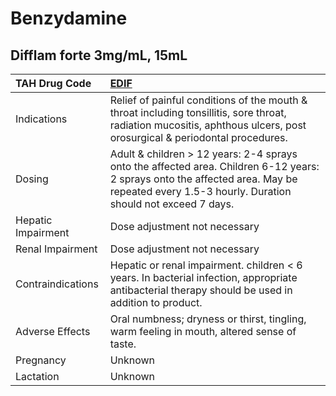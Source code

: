 # Benzydamine

## Difflam forte 3mg/mL, 15mL

| TAH Drug Code      | [EDIF](https://www.tahsda.org.tw/drugs/hissearch.php?drug_code=EDIF)                                                                                                                         |
|:-------------------|:---------------------------------------------------------------------------------------------------------------------------------------------------------------------------------------------|
| Indications        | Relief of painful conditions of the mouth & throat including tonsillitis, sore throat, radiation mucositis, aphthous ulcers, post orosurgical & periodontal procedures.                      |
| Dosing             | Adult & children > 12 years: 2-4 sprays onto the affected area. Children 6-12 years: 2 sprays onto the affected area. May be repeated every 1.5-3 hourly. Duration should not exceed 7 days. |
| Hepatic Impairment | Dose adjustment not necessary                                                                                                                                                                |
| Renal Impairment   | Dose adjustment not necessary                                                                                                                                                                |
| Contraindications  | Hepatic or renal impairment. children < 6 years. In bacterial infection, appropriate antibacterial therapy should be used in addition to product.                                            |
| Adverse Effects    | Oral numbness; dryness or thirst, tingling, warm feeling in mouth, altered sense of taste.                                                                                                   |
| Pregnancy          | Unknown                                                                                                                                                                                      |
| Lactation          | Unknown                                                                                                                                                                                      |

